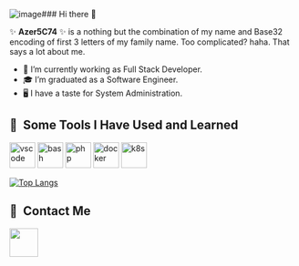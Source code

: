 ![image](https://github.com/Azer5C74/Azer5C74/assets/31437731/b3faa142-920a-4161-a4e0-eb37a4f5678e)### Hi there 👋


✨ **Azer5C74** ✨ is a nothing but the combination of my name and Base32 encoding of first 3 letters of my family name. Too complicated? haha. That says a lot about me.

- 🔭 I’m currently working as Full Stack Developer.
- 🎓 I’m graduated as a Software Engineer.
- 🖥️ I have a taste for System Administration.


<h2> 🚀 &nbsp;Some Tools I Have Used and Learned</h2>
<p align="left">
<img src="https://cdn.jsdelivr.net/gh/devicons/devicon/icons/vscode/vscode-original.svg" alt="vscode" width="45" height="45"/>
<img src="https://cdn.jsdelivr.net/gh/devicons/devicon/icons/bash/bash-original.svg" alt="bash" width="45" height="45"/>
<img src="https://cdn.jsdelivr.net/gh/devicons/devicon/icons/php/php-original.svg" alt="php" width="45" height="45"/>
<img src="https://cdn1.iconfinder.com/data/icons/unicons-line-vol-3/24/docker-512.png" alt="docker" width="45" height="45"/>
<img src="https://cdn2.iconfinder.com/data/icons/mixd/512/16_kubernetes-512.png" alt="k8s" width="45" height="45"/>  
</p>

[![Top Langs](https://github-readme-stats.vercel.app/api/top-langs/?username=Azer5C74&layout=donut-vertical)](https://github.com/Azer5C74/github-readme-stats)
<h2> 🚀 &nbsp;Contact Me</h2>
<p align="left">
<a href="https://www.linkedin.com/in/azer-taboubi/">
  
<img height="50" src="https://media.tenor.com/mSziQlLUwQQAAAAi/linkin-logo.gif" width="50" height="50" frameBorder="0" class="giphy-embed" >

</a>

</p>



